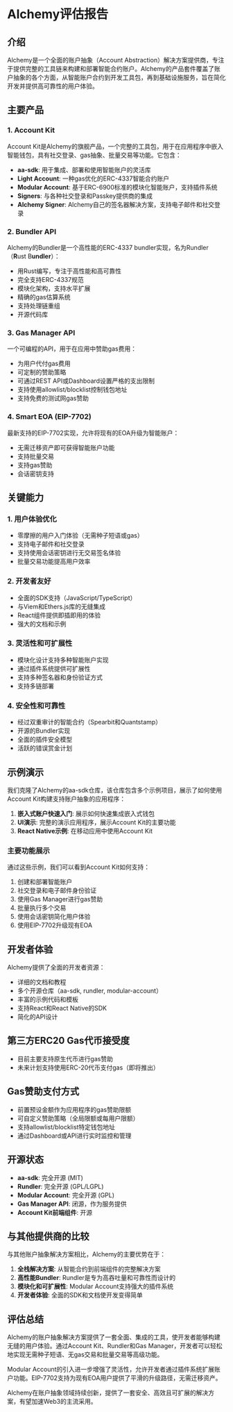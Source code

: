 # Alchemy评估报告

## 介绍

Alchemy是一个全面的账户抽象（Account Abstraction）解决方案提供商，专注于提供完整的工具链来构建和部署智能合约账户。Alchemy的产品套件覆盖了账户抽象的各个方面，从智能账户合约到开发工具包，再到基础设施服务，旨在简化开发并提供高可靠性的用户体验。

## 主要产品

### 1. Account Kit
Account Kit是Alchemy的旗舰产品，一个完整的工具包，用于在应用程序中嵌入智能钱包，具有社交登录、gas抽象、批量交易等功能。它包含：

- **aa-sdk**: 用于集成、部署和使用智能账户的灵活库
- **Light Account**: 一种gas优化的ERC-4337智能合约账户
- **Modular Account**: 基于ERC-6900标准的模块化智能账户，支持插件系统
- **Signers**: 与各种社交登录和Passkey提供商的集成
- **Alchemy Signer**: Alchemy自己的签名器解决方案，支持电子邮件和社交登录

### 2. Bundler API
Alchemy的Bundler是一个高性能的ERC-4337 bundler实现，名为Rundler（**R**ust B**undler**）：

- 用Rust编写，专注于高性能和高可靠性
- 完全支持ERC-4337规范
- 模块化架构，支持水平扩展
- 精确的gas估算系统
- 支持处理链重组
- 开源代码库

### 3. Gas Manager API
一个可编程的API，用于在应用中赞助gas费用：

- 为用户代付gas费用
- 可定制的赞助策略
- 可通过REST API或Dashboard设置严格的支出限制
- 支持使用allowlist/blocklist控制钱包地址
- 支持免费的测试网gas赞助

### 4. Smart EOA (EIP-7702)
最新支持的EIP-7702实现，允许将现有的EOA升级为智能账户：

- 无需迁移资产即可获得智能账户功能
- 支持批量交易
- 支持gas赞助
- 会话密钥支持

## 关键能力

### 1. 用户体验优化
- 零摩擦的用户入门体验（无需种子短语或gas）
- 支持电子邮件和社交登录
- 支持使用会话密钥进行无交易签名体验
- 批量交易功能提高用户效率

### 2. 开发者友好
- 全面的SDK支持（JavaScript/TypeScript）
- 与Viem和Ethers.js库的无缝集成
- React组件提供即插即用的体验
- 强大的文档和示例

### 3. 灵活性和可扩展性
- 模块化设计支持多种智能账户实现
- 通过插件系统提供可扩展性
- 支持多种签名器和身份验证方式
- 支持多链部署

### 4. 安全性和可靠性
- 经过双重审计的智能合约（Spearbit和Quantstamp）
- 开源的Bundler实现
- 全面的插件安全模型
- 活跃的错误赏金计划

## 示例演示

我们克隆了Alchemy的aa-sdk仓库，该仓库包含多个示例项目，展示了如何使用Account Kit构建支持账户抽象的应用程序：

1. **嵌入式账户快速入门**: 展示如何快速集成嵌入式钱包
2. **UI演示**: 完整的演示应用程序，展示Account Kit的主要功能
3. **React Native示例**: 在移动应用中使用Account Kit

### 主要功能展示

通过这些示例，我们可以看到Account Kit如何支持：

1. 创建和部署智能账户
2. 社交登录和电子邮件身份验证
3. 使用Gas Manager进行gas赞助
4. 批量执行多个交易
5. 使用会话密钥简化用户体验
6. 使用EIP-7702升级现有EOA

## 开发者体验

Alchemy提供了全面的开发者资源：

- 详细的文档和教程
- 多个开源仓库（aa-sdk, rundler, modular-account）
- 丰富的示例代码和模板
- 支持React和React Native的SDK
- 简化的API设计

## 第三方ERC20 Gas代币接受度

- 目前主要支持原生代币进行gas赞助
- 未来计划支持使用ERC-20代币支付gas（即将推出）

## Gas赞助支付方式

- 前置预设金额作为应用程序的gas赞助限额
- 可自定义赞助策略（全局限额或每用户限额）
- 支持allowlist/blocklist特定钱包地址
- 通过Dashboard或API进行实时监控和管理

## 开源状态

- **aa-sdk**: 完全开源 (MIT)
- **Rundler**: 完全开源 (GPL/LGPL)
- **Modular Account**: 完全开源 (GPL)
- **Gas Manager API**: 闭源，作为服务提供
- **Account Kit前端组件**: 开源

## 与其他提供商的比较

与其他账户抽象解决方案相比，Alchemy的主要优势在于：

1. **全栈解决方案**: 从智能合约到前端组件的完整解决方案
2. **高性能Bundler**: Rundler是专为高吞吐量和可靠性而设计的
3. **模块化和可扩展性**: Modular Account支持强大的插件系统
4. **开发者体验**: 全面的SDK和文档使开发变得简单

## 评估总结

Alchemy的账户抽象解决方案提供了一套全面、集成的工具，使开发者能够构建无缝的用户体验。通过Account Kit、Rundler和Gas Manager，开发者可以轻松地实现无需种子短语、无gas交易和批量交易等高级功能。

Modular Account的引入进一步增强了灵活性，允许开发者通过插件系统扩展账户功能。EIP-7702支持为现有EOA用户提供了平滑的升级路径，无需迁移资产。

Alchemy在账户抽象领域持续创新，提供了一套安全、高效且可扩展的解决方案，有望加速Web3的主流采用。 